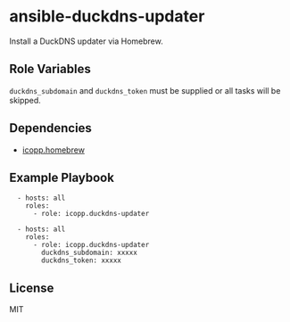 # ansible-duckdns-updater

Install a DuckDNS updater via Homebrew.

## Role Variables

`duckdns_subdomain` and `duckdns_token` must be supplied or all tasks will be skipped.

## Dependencies

* [icopp.homebrew](https://github.com/icopp/ansible-homebrew)

## Example Playbook

```
  - hosts: all
    roles:
      - role: icopp.duckdns-updater
```

```
  - hosts: all
    roles:
      - role: icopp.duckdns-updater
        duckdns_subdomain: xxxxx
        duckdns_token: xxxxx

```


## License

MIT
